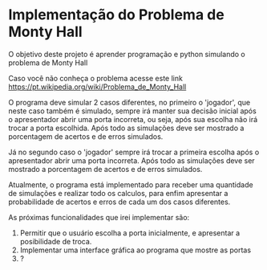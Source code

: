 # Implementação do Problema de Monty Hall
O objetivo deste projeto é aprender programação e python simulando o problema de Monty Hall

Caso você não conheça o problema acesse este link <https://pt.wikipedia.org/wiki/Problema_de_Monty_Hall>

O programa deve simular 2 casos diferentes, no primeiro o 'jogador', que neste caso também é simulado, sempre irá manter sua decisão inicial após o apresentador abrir uma porta incorreta, ou seja, após sua escolha não irá trocar a porta escolhida. Após todo as simulações deve ser mostrado a porcentagem de acertos e de erros simulados.

Já no segundo caso o 'jogador' sempre irá trocar a primeira escolha após o apresentador abrir uma porta incorreta. Após todo as simulações deve ser mostrado a porcentagem de acertos e de erros simulados.

Atualmente, o programa está implementado para receber uma quantidade de simulações e realizar todo os calculos, para enfim apresentar a probabilidade de acertos e erros de cada um dos casos diferentes.

As próximas funcionalidades que irei implementar são:
1. Permitir que o usuário escolha a porta inicialmente, e apresentar a posibilidade de troca.
2. Implementar uma interface gráfica ao programa que mostre as portas
3. ?
